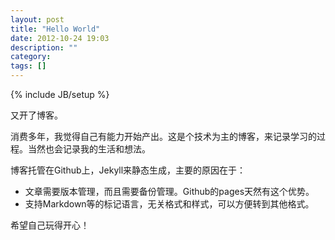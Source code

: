 ```yaml
---
layout: post
title: "Hello World"
date: 2012-10-24 19:03
description: ""
category: 
tags: []
---
```

{% include JB/setup %}

又开了博客。

消费多年，我觉得自己有能力开始产出。这是个技术为主的博客，来记录学习的过程。当然也会记录我的生活和想法。

博客托管在Github上，Jekyll来静态生成，主要的原因在于：
* 文章需要版本管理，而且需要备份管理。Github的pages天然有这个优势。
* 支持Markdown等的标记语言，无关格式和样式，可以方便转到其他格式。

希望自己玩得开心！



